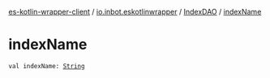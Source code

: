 [es-kotlin-wrapper-client](../../index.md) / [io.inbot.eskotlinwrapper](../index.md) / [IndexDAO](index.md) / [indexName](./index-name.md)

# indexName

`val indexName: `[`String`](https://kotlinlang.org/api/latest/jvm/stdlib/kotlin/-string/index.html)